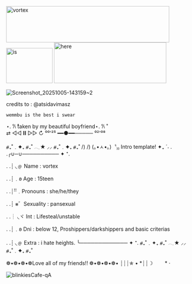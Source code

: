 <img width="440" height="98" alt="vortex" src="https://github.com/user-attachments/assets/ce4bd37e-73e0-4040-9c8f-8e2b3c7c2104" />


<img width="125" height="95" alt="is" src="https://github.com/user-attachments/assets/d8bcc22c-c7e4-4532-87d4-505aa9b271bc" />
<img width="303" height="110" alt="here" src="https://github.com/user-attachments/assets/448753fd-9a6f-4daa-bd1e-233c366fa22a" />





![Screenshot_20251005-143159~2](https://github.com/user-attachments/assets/fd76c40f-7b18-42bd-90e2-ca9c68a19f03)



credits to : @atsidavimasz 

    wemmbu is the best i swear 


  
 ⋆. 𐙚 ̊taken by my beautiful boyfriend⋆. 𐙚 ̊   
⇄              ◁◁  𝚰𝚰   ▷▷               ↻
⁰⁰'²⁵ ━━●━━───── ⁰²'⁰⁸


 ⧣₊˚﹒✦₊  ⧣₊˚  𓂃★    ⸝⸝ ⧣₊˚﹒✦₊  ⧣₊˚
      /)    /)
    (｡•ㅅ•｡)〝₎₎ Intro template! ✦₊ ˊ˗ 
. .╭∪─∪────────── ✦ ⁺.

. .┊ ◟﹫ Name : vortex 

. .┊﹒𐐪 Age : 15teen

. .┊ꜝꜝ﹒Pronouns : she/he/they

. .┊ ⨳゛Sexuality : pansexual 

. .┊ ◟ヾ Int : Lifesteal/unstable 

. .┊﹒𐐪 Dni : below 12, Proshippers/darkshippers and basic criterias

. .┊ ◟﹫ Extra : i hate heights.
   ╰─────────────  ✦ ⁺.
⧣₊˚﹒✦₊  ⧣₊˚  𓂃★    ⸝⸝ ⧣₊˚﹒✦₊  ⧣₊˚


 ❁•❁•❁•❁Love all of my friends!!  ❁•❁•❁•❁•
 ┊┊┊✯     •  *┊┊☽　　 *    ·

 ![blinkiesCafe-qA](https://github.com/user-attachments/assets/ee0aac00-66c7-4887-a4f5-0b242ac00747)




   

	

